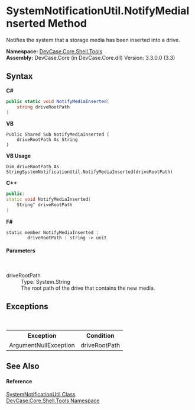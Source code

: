 # SystemNotificationUtil.NotifyMediaInserted Method 
 

Notifies the system that a storage media has been inserted into a drive.

**Namespace:**&nbsp;<a href="N_DevCase_Core_Shell_Tools">DevCase.Core.Shell.Tools</a><br />**Assembly:**&nbsp;DevCase.Core (in DevCase.Core.dll) Version: 3.3.0.0 (3.3)

## Syntax

**C#**<br />
``` C#
public static void NotifyMediaInserted(
	string driveRootPath
)
```

**VB**<br />
``` VB
Public Shared Sub NotifyMediaInserted ( 
	driveRootPath As String
)
```

**VB Usage**<br />
``` VB Usage
Dim driveRootPath As StringSystemNotificationUtil.NotifyMediaInserted(driveRootPath)
```

**C++**<br />
``` C++
public:
static void NotifyMediaInserted(
	String^ driveRootPath
)
```

**F#**<br />
``` F#
static member NotifyMediaInserted : 
        driveRootPath : string -> unit 

```


#### Parameters
&nbsp;<dl><dt>driveRootPath</dt><dd>Type: System.String<br />The root path of the drive that contains the new media.</dd></dl>

## Exceptions
&nbsp;<table><tr><th>Exception</th><th>Condition</th></tr><tr><td>ArgumentNullException</td><td>driveRootPath</td></tr></table>

## See Also


#### Reference
<a href="T_DevCase_Core_Shell_Tools_SystemNotificationUtil">SystemNotificationUtil Class</a><br /><a href="N_DevCase_Core_Shell_Tools">DevCase.Core.Shell.Tools Namespace</a><br />